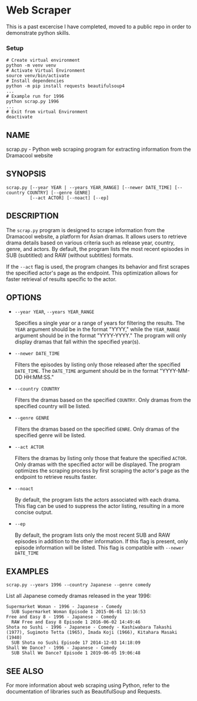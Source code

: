# Web Scraper

This is a past excercise I have completed, moved to a public repo in order to demonstrate python skills.

### Setup

```
# Create virtual environment
python -m venv venv
# Activate Virtual Environment
source venv/bin/activate
# Install dependencies
python -m pip install requests beautifulsoup4
...
# Example run for 1996
python scrap.py 1996
...
# Exit from virtual Environment
deactivate
```

## NAME

scrap.py - Python web scraping program for extracting information from the Dramacool website

## SYNOPSIS

```
scrap.py [--year YEAR | --years YEAR_RANGE] [--newer DATE_TIME] [--country COUNTRY] [--genre GENRE]
         [--act ACTOR] [--noact] [--ep]
```

## DESCRIPTION

The `scrap.py` program is designed to scrape information from the Dramacool website, a platform for Asian dramas. It allows users to retrieve drama details based on various criteria such as release year, country, genre, and actors. By default, the program lists the most recent episodes in SUB (subtitled) and RAW (without subtitles) formats.

If the `--act` flag is used, the program changes its behavior and first scrapes the specified actor's page as the endpoint. This optimization allows for faster retrieval of results specific to the actor.

## OPTIONS

* `--year YEAR`, `--years YEAR_RANGE`

  Specifies a single year or a range of years for filtering the results. The `YEAR` argument should be in the format "YYYY," while the `YEAR_RANGE` argument should be in the format "YYYY-YYYY." The program will only display dramas that fall within the specified year(s).

* `--newer DATE_TIME`

  Filters the episodes by listing only those released after the specified `DATE_TIME`. The `DATE_TIME` argument should be in the format "YYYY-MM-DD HH:MM:SS."

* `--country COUNTRY`

  Filters the dramas based on the specified `COUNTRY`. Only dramas from the specified country will be listed.

* `--genre GENRE`

  Filters the dramas based on the specified `GENRE`. Only dramas of the specified genre will be listed.

* `--act ACTOR`

  Filters the dramas by listing only those that feature the specified `ACTOR`. Only dramas with the specified actor will be displayed. The program optimizes the scraping process by first scraping the actor's page as the endpoint to retrieve results faster.

* `--noact`

  By default, the program lists the actors associated with each drama. This flag can be used to suppress the actor listing, resulting in a more concise output.

* `--ep`

  By default, the program lists only the most recent SUB and RAW episodes in addition to the other information. If this flag is present, only episode information will be listed. This flag is compatible with `--newer DATE_TIME`

## EXAMPLES

```
scrap.py --years 1996 --country Japanese --genre comedy
```

List all Japanese comedy dramas released in the year 1996:

```
Supermarket Woman - 1996 - Japanese - Comedy
  SUB Supermarket Woman Episode 1 2015-06-01 12:16:53
Free and Easy 8 - 1996 - Japanese - Comedy
  RAW Free and Easy 8 Episode 1 2016-06-02 14:49:46
Shota no Sushi - 1996 - Japanese - Comedy - Kashiwabara Takashi (1977), Sugimoto Tetta (1965), Imada Koji (1966), Kitahara Masaki (1940)
  SUB Shota no Sushi Episode 17 2014-12-03 14:18:09
Shall We Dance? - 1996 - Japanese - Comedy
  SUB Shall We Dance? Episode 1 2019-06-05 19:06:48
```

## SEE ALSO

For more information about web scraping using Python, refer to the documentation of libraries such as BeautifulSoup and Requests.
